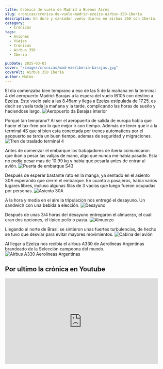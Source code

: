 ```yaml
---
title: Crónica de vuelo de Madrid a Buenos Aires
slug: cronicas/cronica-de-vuelo-madrid-ezeiza-airbus-350-iberia
description: Un duro y cansador vuelo diurno en airbus 350 con Iberia.
category:
  - Crónicas
tags: 
  - Aviones
  - Viajes
  - Crónicas
  - Airbus 350
  - Iberia

pubDate: 2025-03-03
cover: "/images/cronicas/mad-eze/iberia-barajas.jpg"
coverAlt: Airbus 350 Iberia
author: Mateo
---
```


El dia comenzaba bien temprano a eso de las 5 de la mañana en la terminal 4 del aeropuerto Madrid-Barajas a la espera del vuelo IB105 con destino a Ezeiza. Este vuelo sale a las 8.45am y llega a Ezeiza estipulada de 17.25, es decir se vuela toda la mañana y la tarde, complicando las horas de sueño y haciendose largo.
<img src="/images/cronicas/mad-eze/aeropuerto-barajas.jpg" alt="Aeropuerto da Barajas interior">

Porqué tan temprano? Al ser el aeropuerto de salida de europa habia que hacer el tax-free por lo que mejor ir con tiempo. Además de tener que ir a la terminal 4S que si bien esta conectada por trenes automaticos por el aeopuerto se tarda un buen tiempo, ademas de seguridad y migraciones.
<img src="/images/cronicas/mad-eze/traslado-terminal-4s.jpg" alt="Tren de traslado terminal 4">

Antes de comenzar el embarque los trabajadores de iberia comunicaron que iban a pesar las valijas de mano, algo que nunca me habia pasado. Esta no podía pesar mas de 10.99 kg y habia que pesarla antes de entrar al avión.
<img src="/images/cronicas/mad-eze/puerta-de-embarque.jpg" alt="Puerta de embarque S43">

Después de esperar bastante rato en la manga, ya sentado en el asiento 30A esperando que cierre el embarque. En cuanto a pasajeros, había varios lugares libres, incluso algunas filas de 3 vacías que luego fueron ocupadas por personas.
<img src="/images/cronicas/mad-eze/asiento-30a.jpg" alt="Asiento 30A">

A la hora y media en el aire la tripulacion nos entregó el desayuno. Un sandwich con una bebida a elección.
<img src="/images/cronicas/mad-eze/desayuno.jpg" alt="Desayuno">

Después de unas 3/4 horas del desayuno entregaron el almuerzo, el cual eran dos opciones, el típico pollo o pasta.
<img src="/images/cronicas/mad-eze/almuerzo.jpg" alt="Almuerzo">

Llegando al norte de Brasil se sintieron unas fuertes turbulencias, de hecho se tuvo que desvíar para evitar mayores movimientos.
<img src="/images/cronicas/mad-eze/cabina.jpg" alt="Cabina del avión">

Al llegar a Ezeiza nos recibia el airbus A330 de Aerolíneas Argentinas brandeado de la Selección campeona del mundo.
<img src="/images/cronicas/mad-eze/avion-ar.jpg" alt="Airbus A330 Aerolineas Argentinas">

## Por ultimo la crónica en Youtube
<div style="position: relative; padding-bottom: 56.25%; height: 0; overflow: hidden; max-width: 100%;">
  <iframe src="https://www.youtube.com/embed/0S5VoBUg0QA" title="VUELO DE MADRID A BUENOS AIRES MAD-EZE CON IBERIA" frameborder="0" allow="accelerometer; autoplay; clipboard-write; encrypted-media; gyroscope; picture-in-picture; web-share" referrerpolicy="strict-origin-when-cross-origin" allowfullscreen style="position: absolute; top: 0; left: 0; width: 100%; height: 100%;"></iframe>
</div>
